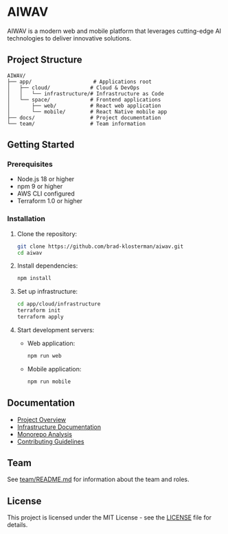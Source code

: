 # AIWAV

AIWAV is a modern web and mobile platform that leverages cutting-edge AI technologies to deliver innovative solutions.

## Project Structure

```
AIWAV/
├── app/                    # Applications root
│   ├── cloud/             # Cloud & DevOps
│   │   └── infrastructure/# Infrastructure as Code
│   └── space/             # Frontend applications
│       ├── web/           # React web application
│       └── mobile/        # React Native mobile app
├── docs/                  # Project documentation
└── team/                  # Team information
```

## Getting Started

### Prerequisites
- Node.js 18 or higher
- npm 9 or higher
- AWS CLI configured
- Terraform 1.0 or higher

### Installation
1. Clone the repository:
   ```bash
   git clone https://github.com/brad-klosterman/aiwav.git
   cd aiwav
   ```

2. Install dependencies:
   ```bash
   npm install
   ```

3. Set up infrastructure:
   ```bash
   cd app/cloud/infrastructure
   terraform init
   terraform apply
   ```

4. Start development servers:
   - Web application:
     ```bash
     npm run web
     ```
   - Mobile application:
     ```bash
     npm run mobile
     ```

## Documentation

- [Project Overview](docs/README.md)
- [Infrastructure Documentation](docs/infrastructure.md)
- [Monorepo Analysis](docs/monorepo.md)
- [Contributing Guidelines](docs/contributing.md)

## Team

See [team/README.md](team/README.md) for information about the team and roles.

## License

This project is licensed under the MIT License - see the [LICENSE](LICENSE) file for details.